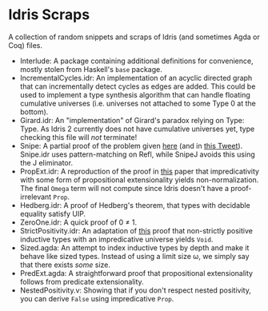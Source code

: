 # Idris Scraps

A collection of random snippets and scraps of Idris (and sometimes Agda or Coq) files.

* Interlude: A package containing additional definitions for convenience, mostly stolen from Haskell's `base` package.
* IncrementalCycles.idr: An implementation of an acyclic directed graph that can incrementally detect cycles as edges are added.
  This could be used to implement a type synthesis algorithm that can handle floating cumulative universes
  (i.e. universes not attached to some Type 0 at the bottom).
* Girard.idr: An "implementation" of Girard's paradox relying on Type: Type.
  As Idris 2 currently does not have cumulative universes yet, type checking this file will *not* terminate!
* Snipe: A partial proof of the problem given [here](https://sympa.inria.fr/sympa/arc/coq-club/2020-10/msg00010.html)
  (and in [this Tweet](https://twitter.com/TaliaRinger/status/1314805118299037696)).
  Snipe.idr uses pattern-matching on Refl, while SnipeJ avoids this using the J eliminator.
* PropExt.idr: A reproduction of the proof in [this](https://doi.org/10.23638/LMCS-16(2:14)2020) paper
  that impredicativity with some form of propositional extensionality yields non-normalization.
  The final `Omega` term will not compute since Idris doesn't have a proof-irrelevant `Prop`.
* Hedberg.idr: A proof of Hedberg's theorem, that types with decidable equality satisfy UIP.
* ZeroOne.idr: A quick proof of 0 ≠ 1.
* StrictPositivity.idr: An adaptation of [this](http://vilhelms.github.io/posts/why-must-inductive-types-be-strictly-positive/) proof
  that non-strictly positive inductive types with an impredicative universe yields `Void`.
* Sized.agda: An attempt to index inductive types by depth and make it behave like sized types.
  Instead of using a limit size ω, we simply say that there exists *some* size.
* PredExt.agda: A straightforward proof that propositional extensionality follows from predicate extensionality.
* NestedPositivity.v: Showing that if you don't respect nested positivity, you can derive `False` using impredicative `Prop`.
